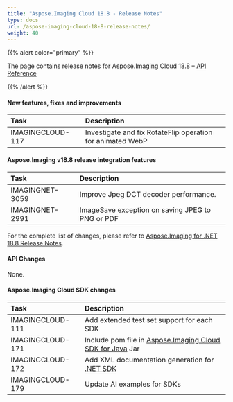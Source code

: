 ```yaml
---
title: "Aspose.Imaging Cloud 18.8 - Release Notes"
type: docs
url: /aspose-imaging-cloud-18-8-release-notes/
weight: 40
---
```


{{% alert color="primary" %}} 

The page contains release notes for Aspose.Imaging Cloud 18.8 – [API Reference](https://apireference.aspose.cloud/imaging/)

{{% /alert %}} 
#### **New features, fixes and improvements**

|**Task**|**Description**|
| :- | :- |
|IMAGINGCLOUD-117|Investigate and fix RotateFlip operation for animated WebP|
#### **Aspose.Imaging v18.8 release integration features**

|**Task**|**Description**|
| :- | :- |
|IMAGINGNET-3059|Improve Jpeg DCT decoder performance.|
|IMAGINGNET-2991|ImageSave exception on saving JPEG to PNG or PDF|
For the complete list of changes, please refer to [Aspose.Imaging for .NET 18.8 Release Notes](https://docs.aspose.com/display/tasksnet/Aspose.Tasks+for+.NET+18.8+Release+Notes).
#### **API Changes**
None.
#### **Aspose.Imaging Cloud SDK changes**

|**Task**|**Description**|
| :- | :- |
|IMAGINGCLOUD-111|Add extended test set support for each SDK|
|IMAGINGCLOUD-171|Include pom file in [Aspose.Imaging Cloud SDK for Java](https://github.com/aspose-imaging-cloud/aspose-imaging-cloud-java) Jar|
|IMAGINGCLOUD-172|Add XML documentation generation for [.NET SDK](https://github.com/aspose-imaging-cloud/aspose-imaging-cloud-dotnet)|
|IMAGINGCLOUD-179|Update AI examples for SDKs|

